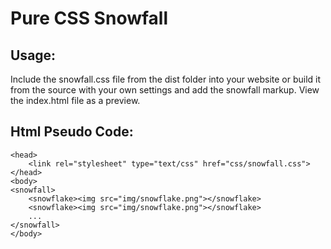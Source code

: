 # Pure CSS Snowfall

Usage:
--------------
Include the snowfall.css file from the dist folder into your website or build it from the source with your own settings and add the snowfall markup. View the index.html file as a preview.


Html Pseudo Code:
--------------
```
<head>
	<link rel="stylesheet" type="text/css" href="css/snowfall.css">
</head>
<body>
<snowfall>
	<snowflake><img src="img/snowflake.png">️</snowflake>
	<snowflake><img src="img/snowflake.png">️</snowflake>
	...
</snowfall>
</body>
```
